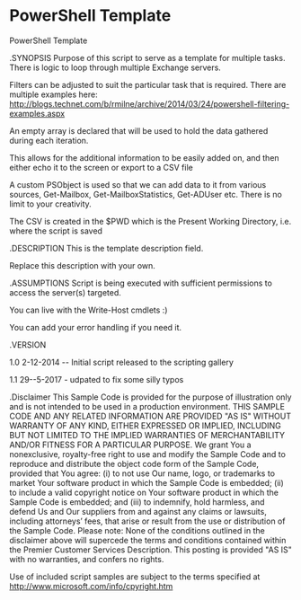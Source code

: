 # PowerShell Template
 PowerShell Template


.SYNOPSIS
Purpose of this script to serve as a template for multiple tasks.  There is logic to loop through multiple Exchange servers.
    
Filters can be adjusted to suit the particular task that is required.  There are multiple examples here:
http://blogs.technet.com/b/rmilne/archive/2014/03/24/powershell-filtering-examples.aspx

An empty array is declared that will be used to hold the data gathered during each iteration. 

This allows for the additional information to be easily added on, and then either echo it to the screen or export to a CSV file

A custom PSObject is used so that we can add data to it from various sources, Get-Mailbox, Get-MailboxStatistics, Get-ADUser etc.
There is no limit to your creativity. 

The CSV is created in the $PWD which is the Present Working Directory, i.e. where the script is saved

 

.DESCRIPTION
This is the template description field.

Replace this description with your own. 

 

.ASSUMPTIONS
 Script is being executed with sufficient permissions to access the server(s) targeted.

 You can live with the Write-Host cmdlets :)

 You can add your error handling if you need it. 

 

.VERSION
  
 1.0  2-12-2014 -- Initial script released to the scripting gallery

 1.1 29--5-2017 - udpated to fix some silly typos

 

 

.Disclaimer
This Sample Code is provided for the purpose of illustration only and is not intended to be used in a production environment. 
THIS SAMPLE CODE AND ANY RELATED INFORMATION ARE PROVIDED "AS IS" WITHOUT WARRANTY OF ANY KIND, EITHER EXPRESSED OR IMPLIED,
INCLUDING BUT NOT LIMITED TO THE IMPLIED WARRANTIES OF MERCHANTABILITY AND/OR FITNESS FOR A PARTICULAR PURPOSE. 
We grant You a nonexclusive, royalty-free right to use and modify the Sample Code and to reproduce and distribute the object code form of the Sample Code,
provided that You agree:
(i) to not use Our name, logo, or trademarks to market Your software product in which the Sample Code is embedded;
(ii) to include a valid copyright notice on Your software product in which the Sample Code is embedded; and
(iii) to indemnify, hold harmless, and defend Us and Our suppliers from and against any claims or lawsuits, including attorneys’ fees, that arise or result from the use or distribution of the Sample Code.
Please note: None of the conditions outlined in the disclaimer above will supercede the terms and conditions contained within the Premier Customer Services Description.
This posting is provided "AS IS" with no warranties, and confers no rights.

Use of included script samples are subject to the terms specified at http://www.microsoft.com/info/cpyright.htm